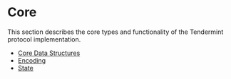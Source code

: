 # Core

This section describes the core types and functionality of the Tendermint protocol implementation.

- [Core Data Structures](./data_structures.md)
- [Encoding](./encoding.md)
- [State](./state.md)
